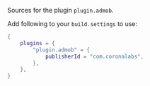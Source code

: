 Sources for the plugin `plugin.admob`.

Add following to your `build.settings` to use:
```lua
{
    plugins = {
        "plugin.admob" = {
            publisherId = "com.coronalabs",
        },
    },
}
```
